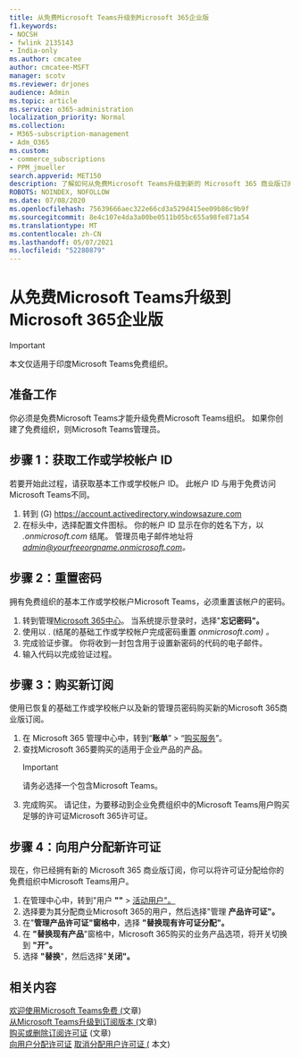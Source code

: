 ```yaml
---
title: 从免费Microsoft Teams升级到Microsoft 365企业版
f1.keywords:
- NOCSH
- fwlink 2135143
- India-only
ms.author: cmcatee
author: cmcatee-MSFT
manager: scotv
ms.reviewer: drjones
audience: Admin
ms.topic: article
ms.service: o365-administration
localization_priority: Normal
ms.collection:
- M365-subscription-management
- Adm_O365
ms.custom:
- commerce_subscriptions
- PPM_jmueller
search.appverid: MET150
description: 了解如何从免费Microsoft Teams升级到新的 Microsoft 365 商业版订阅。
ROBOTS: NOINDEX, NOFOLLOW
ms.date: 07/08/2020
ms.openlocfilehash: 75639666aec322e66cd3a529d415ee09b86c9b9f
ms.sourcegitcommit: 8e4c107e4da3a00be0511b05bc655a98fe871a54
ms.translationtype: MT
ms.contentlocale: zh-CN
ms.lasthandoff: 05/07/2021
ms.locfileid: "52280879"
---
```

# <a name="upgrade-from-microsoft-teams-free-to-microsoft-365-for-business"></a>从免费Microsoft Teams升级到Microsoft 365企业版

> [!IMPORTANT]
> 本文仅适用于印度Microsoft Teams免费组织。

## <a name="before-you-begin"></a>准备工作

你必须是免费Microsoft Teams才能升级免费Microsoft Teams组织。 如果你创建了免费组织，则Microsoft Teams管理员。

## <a name="step-1-get-your-work-or-school-account-id"></a>步骤 1：获取工作或学校帐户 ID

若要开始此过程，请获取基本工作或学校帐户 ID。 此帐户 ID 与用于免费访问Microsoft Teams不同。

1. 转到 (G) <a href="https://go.microsoft.com/fwlink/p/?linkid=2134797" target="_blank"><https://account.activedirectory.windowsazure.com></a>
2. 在标头中，选择配置文件图标。 你的帐户 ID 显示在你的姓名下方，以 *.onmicrosoft.com* 结尾。
    管理员电子邮件地址将 *admin@yourfreeorgname.onmicrosoft.com。*

## <a name="step-2-reset-your-password"></a>步骤 2：重置密码

拥有免费组织的基本工作或学校帐户Microsoft Teams，必须重置该帐户的密码。

1. 转到管理<a href="https://go.microsoft.com/fwlink/p/?linkid=2024339" target="_blank">Microsoft 365中心</a>。 当系统提示登录时，选择"**忘记密码"。**
2. 使用以 . (结尾的基础工作或学校帐户完成密码重置 *onmicrosoft.com) 。*
3. 完成验证步骤。 你将收到一封包含用于设置新密码的代码的电子邮件。
4. 输入代码以完成验证过程。

## <a name="step-3-buy-your-new-subscription"></a>步骤 3：购买新订阅

使用已恢复的基础工作或学校帐户以及新的管理员密码购买新的Microsoft 365商业版订阅。

1. 在 Microsoft 365 管理中心中，转到“**账单**” > “<a href="https://go.microsoft.com/fwlink/p/?linkid=868433" target="_blank">购买服务</a>”。
2. 查找Microsoft 365要购买的适用于企业产品的产品。
    > [!IMPORTANT]
    > 请务必选择一个包含Microsoft Teams。
3. 完成购买。 请记住，为要移动到企业免费组织中的Microsoft Teams用户购买足够的许可证Microsoft 365许可证。

## <a name="step-4-assign-new-licenses-to-users"></a>步骤 4：向用户分配新许可证

现在，你已经拥有新的 Microsoft 365 商业版订阅，你可以将许可证分配给你的免费组织中Microsoft Teams用户。

1. 在管理中心中，转到"用户 **""**  >  <a href="https://go.microsoft.com/fwlink/p/?linkid=834822" target="_blank">活动用户"。</a>
2. 选择要为其分配商业Microsoft 365的用户，然后选择"管理 **产品许可证"。**
3. 在"**管理产品许可证"窗格中**，选择 **"替换现有许可证分配"。**
4. 在 **"替换现有产品**"窗格中，Microsoft 365购买的业务产品选项，将开关切换到 **"开"。**
5. 选择 **"替换**"，然后选择"**关闭"。**

## <a name="related-content"></a>相关内容

[欢迎使用Microsoft Teams免费 (](https://support.microsoft.com/office/6d79a648-6913-4696-9237-ed13de64ae3c)文章) \
[从Microsoft Teams升级到订阅版本 (](/microsoftteams/upgrade-freemium)文章) \
[购买或删除订阅许可证](../licenses/buy-licenses.md) (文章) \
[向用户分配许可证](../../admin/manage/assign-licenses-to-users.md)
[取消分配用户许可证 (](../../admin/manage/remove-licenses-from-users.md) 本文) 

